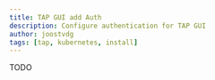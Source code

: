 ```yaml
---
title: TAP GUI add Auth
description: Configure authentication for TAP GUI
author: joostvdg
tags: [tap, kubernetes, install]
---
```



TODO